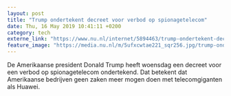```yaml
---
layout: post
title: "Trump ondertekent decreet voor verbod op spionagetelecom"
date: Thu, 16 May 2019 10:41:11 +0200
category: tech
externe_link: "https://www.nu.nl/internet/5894463/trump-ondertekent-decreet-voor-verbod-op-spionagetelecom.html"
feature_image: "https://media.nu.nl/m/5ufxcwtae221_sqr256.jpg/trump-ondertekent-decreet-voor-verbod-op-spionagetelecom.jpg"
---
```


De Amerikaanse president Donald Trump heeft woensdag een decreet voor een verbod op spionagetelecom ondertekend. Dat betekent dat Amerikaanse bedrijven geen zaken meer mogen doen met telecomgiganten als Huawei.

